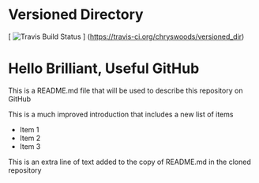 
# Versioned Directory

[ ![Travis Build Status](https://travis-ci.org/chryswoods/versioned_dir.svg?branch=master) ]
(https://travis-ci.org/chryswoods/versioned_dir)

# Hello Brilliant, Useful GitHub

This is a README.md file that will be used to describe this
repository on GitHub

This is a much improved introduction that includes a 
new list of items

* Item 1
* Item 2
* Item 3

This is an extra line of text added to the copy 
of README.md in the cloned repository
